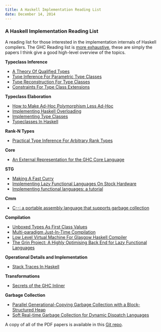 ```yaml
---
title: A Haskell Implementation Reading List
date: December 14, 2014
---
```


### A Haskell Implementation Reading List

A reading list for those interested in the implementation internals of Haskell
compilers.  The GHC Reading list is [more
exhaustive](https://ghc.haskell.org/trac/ghc/wiki/ReadingList), these are simply
the papers I think give a good high-level overview of the topics.

**Typeclass Inference**

* [A Theory Of Qualified Types](http://ipaper.googlecode.com/git-history/969fbd798753dc0b10ea9efe5af7773ff10f728a/Mark-Jones/A-theory-of-qualified-types.pdf)
* [Type Inference For Parametric Type Classes](http://cpsc.yale.edu/sites/default/files/files/tr900.pdf)
* [Type Reconstruction For Type Classes](https://www4.in.tum.de/publ/papers/NipkowPrehofer_TRfT1995.pdf)
* [Constraints For Type Class Extensions](http://www.computerscience.nl/wiki/pub/Ehc/GvdGeest/geest07cnstr-tycls-ext.pdf)

**Typeclass Elaboration**

* [How to Make Ad-Hoc Polymorphism Less Ad-Hoc](http://202.3.77.10/users/karkare/courses/2010/cs653/Papers/ad-hoc-polymorphism.pdf)
* [Implementing Haskell Overloading](http://pdf.aminer.org/000/214/096/implementing_haskell_overloading.pdf)
* [Implementing Type Classes](http://pdf.aminer.org/000/542/781/implementing_type_classes.pdf)
* [Typeclasses In Haskell](http://ropas.snu.ac.kr/lib/dock/HaHaJoWa1996.pdf)

**Rank-N Types**

* [Practical Type Inference For Arbitrary Rank Types](http://repository.upenn.edu/cgi/viewcontent.cgi?article=1336&context=cis_papers)

**Core**

* [An External Representation for the GHC Core Language](https://downloads.haskell.org/~ghc/6.10.4/docs/html/ext-core/core.pdf)

**STG**

* [Making A Fast Curry](http://research.microsoft.com/en-us/um/people/simonpj/papers/eval-apply/)
* [Implementing Lazy Functional Languages On Stock Hardware](http://research.microsoft.com/en-us/um/people/simonpj/papers/spineless-tagless-gmachine.ps.gz#26pub=34)
* [Implementing functional languages: a tutorial](http://research.microsoft.com/en-us/um/people/simonpj/papers/pj-lester-book/student.djvu)

**Cmm**

* [C--: a portable assembly language that supports garbage collection](http://www.cs.tufts.edu/~nr/pubs/c--gc.pdf)

**Compilation**

* [Unboxed Types As First Class Values](http://www.haskell.org/ghc/docs/papers/unboxed-values.ps.gz)
* [Multi-paradigm Just-In-Time Compilation](http://www.cse.unsw.edu.au/~pls/thesis/dons-thesis.ps.gz)
* [Low Level Virtual Machine For Glasgow Haskell Compiler](https://www.cse.unsw.edu.au/~pls/thesis/davidt-thesis.pdf)
* [The Grin Project: A Highly Optimising Back End for Lazy Functional Languages](http://mirror.seize.it/papers/The%20GRIN%20Project.pdf)

**Operational Details and Implementation**

* [Stack Traces In Haskell](http://arashrouhani.com/papers/master-thesis.pdf)

**Transformations**

* [Secrets of the GHC Inliner](http://research.microsoft.com/en-us/um/people/simonpj/Papers/inlining/inline.pdf)

**Garbage Collection**

* [Parallel Generational-Copying Garbage Collection with a Block-Structured Heap](http://community.haskell.org/~simonmar/papers/parallel-gc.pdf)
* [Soft Real-time Garbage Collection for Dynamic Dispatch Languages](http://www.doc.ic.ac.uk/~amc4/Papers/thesis.pdf)

A copy of all of the PDF papers is available in this [Git repo](https://github.com/sdiehl/papers).
